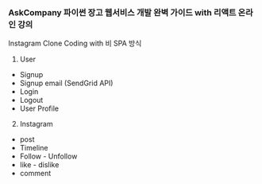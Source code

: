### AskCompany 파이썬 장고 웹서비스 개발 완벽 가이드 with 리액트 온라인 강의

Instagram Clone Coding with 비 SPA 방식

1. User
  - Signup
  - Signup email (SendGrid API)
  - Login
  - Logout
  - User Profile

2. Instagram
  - post
  - Timeline
  - Follow - Unfollow
  - like - dislike
  - comment
 
